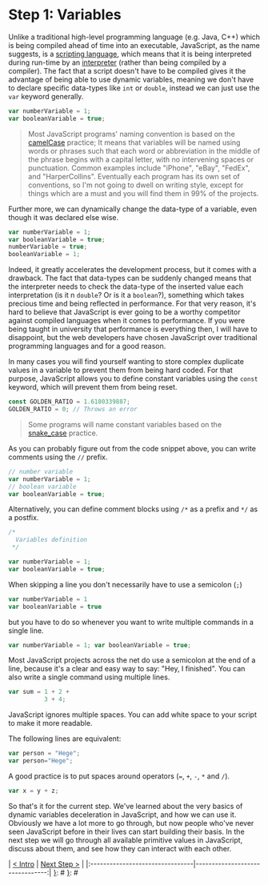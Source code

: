 [{]: <region> (header)
# Step 1: Variables
[}]: #
[{]: <region> (body)
Unlike a traditional high-level programming language (e.g. Java, C++) which is being compiled ahead of time into an executable, JavaScript, as the name suggests, is a [scripting language](https://en.wikipedia.org/wiki/Scripting_language), which means that it is being interpreted during run-time by an [interpreter](https://en.wikipedia.org/wiki/Interpreter_(computing)) (rather than being compiled by a compiler). The fact that a script doesn't have to be compiled gives it the advantage of being able to use dynamic variables, meaning we don't have to declare specific data-types like `int` or `double`, instead we can just use the `var` keyword generally.

```js
var numberVariable = 1;
var booleanVariable = true;
```

> Most JavaScript programs' naming convention is based on the [camelCase](https://en.wikipedia.org/wiki/Camel_case) practice; It means that variables will be named using words or phrases such that each word or abbreviation in the middle of the phrase begins with a capital letter, with no intervening spaces or punctuation. Common examples include "iPhone", "eBay", "FedEx", and "HarperCollins". Eventually each program has its own set of conventions, so I'm not going to dwell on writing style, except for things which are a must and you will find them in 99% of the projects.

Further more, we can dynamically change the data-type of a variable, even though it was declared else wise.

```js
var numberVariable = 1;
var booleanVariable = true;
numberVariable = true;
booleanVariable = 1;
```

Indeed, it greatly accelerates the development process, but it comes with a drawback. The fact that data-types can be suddenly changed means that the interpreter needs to check the data-type of the inserted value each interpretation (is it n `double`? Or is it a `boolean`?), something which takes precious time and being reflected in performance. For that very reason, it's hard to believe that JavaScript is ever going to be a worthy competitor against compiled languages when it comes to performance. If you were being taught in university that performance is everything then, I will have to disappoint, but the web developers have chosen JavaScript over traditional programming languages and for a good reason.

In many cases you will find yourself wanting to store complex duplicate values in a variable to prevent them from being hard coded. For that purpose, JavaScript allows you to define constant variables using the `const` keyword, which will prevent them from being reset.

```js
const GOLDEN_RATIO = 1.6180339887;
GOLDEN_RATIO = 0; // Throws an error
```

> Some programs will name constant variables based on the [snake_case](https://en.wikipedia.org/wiki/snake_case) practice.

As you can probably figure out from the code snippet above, you can write comments using the `//` prefix.

```js
// number variable
var numberVariable = 1;
// boolean variable
var booleanVariable = true;
```

Alternatively, you can define comment blocks using `/*` as a prefix and `*/` as a postfix.

```js
/*
  Variables definition
 */

var numberVariable = 1;
var booleanVariable = true;
```

When skipping a line you don't necessarily have to use a semicolon (`;`)

```js
var numberVariable = 1
var booleanVariable = true
```

but you have to do so whenever you want to write multiple commands in a single line.

```js
var numberVariable = 1; var booleanVariable = true;
```

Most JavaScript projects across the net do use a semicolon at the end of a line, because it's a clear and easy way to say: "Hey, I finished". You can also write a single command using multiple lines.

```js
var sum = 1 + 2 +
          3 + 4;
```

JavaScript ignores multiple spaces. You can add white space to your script to make it more readable.

The following lines are equivalent:

```js
var person = "Hege";
var person="Hege";
```

A good practice is to put spaces around operators (`=`, `+`, `-`, `*` and `/`).

```js
var x = y + z;
```

So that's it for the current step. We've learned about the very basics of dynamic variables deceleration in JavaScript, and how we can use it. Obviously we have a lot more to go through, but now people who've never seen JavaScript before in their lives can start building their basis. In the next step we will go through all available primitive values in JavaScript, discuss about them, and see how they can interact with each other.

[}]: #
[{]: <region> (footer)
[{]: <helper> (nav_step)
| [< Intro](../../README.md) | [Next Step >](step2.md) |
|:--------------------------------|--------------------------------:|
[}]: #
[}]: #